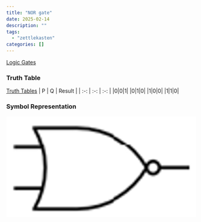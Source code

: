 ```yaml
---
title: "NOR gate"
date: 2025-02-14
description: ""
tags: 
  - "zettlekasten"
categories: []
---
```


[Logic Gates](Logic%20Gates.md)
### Truth Table
[Truth Tables](Truth%20Tables.md)
| P | Q | Result |
| :-: | :-: | :-: |
|0|0|1|
|0|1|0|
|1|0|0|
|1|1|0|

### Symbol Representation
![ 400x200](attachments/NOR_GATE.png)
